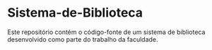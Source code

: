 # Sistema-de-Biblioteca
Este repositório contém o código-fonte de um sistema de biblioteca desenvolvido como parte do trabalho da faculdade. 
